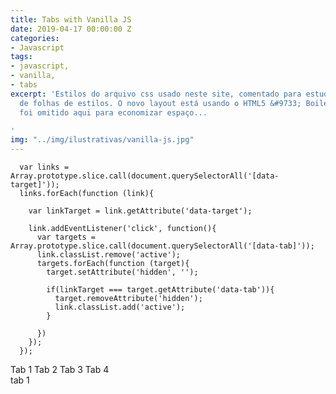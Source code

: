 ```yaml
---
title: Tabs with Vanilla JS
date: 2019-04-17 00:00:00 Z
categories:
- Javascript
tags:
- javascript,
- vanilla,
- tabs
excerpt: 'Estilos do arquivo css usado neste site, comentado para estudo da linguagem
  de folhas de estilos. O novo layout está usando o HTML5 &#9733; Boilerplate, que
  foi omitido aqui para economizar espaço...

'
img: "../img/ilustrativas/vanilla-js.jpg"
---
```


```javacript
  var links = Array.prototype.slice.call(document.querySelectorAll('[data-target]'));
  links.forEach(function (link){

    var linkTarget = link.getAttribute('data-target');

    link.addEventListener('click', function(){
      var targets = Array.prototype.slice.call(document.querySelectorAll('[data-tab]'));
      link.classList.remove('active');
      targets.forEach(function (target){
        target.setAttribute('hidden', '');

        if(linkTarget === target.getAttribute('data-tab')){
          target.removeAttribute('hidden');
          link.classList.add('active');
        }

      })
    });    
  });
```
<div data-grid="small-spacing row">
    <a data-btn data-target="tab-1">Tab 1</a>
    <a data-btn data-target="tab-2">Tab 2</a>
    <a data-btn data-target="tab-3">Tab 3</a>
    <a data-btn data-target="tab-4">Tab 4</a>
</div>
<section>
    <div data-tab="tab-1">tab 1</div>
    <div data-tab="tab-2" hidden>tab 2</div>
    <div data-tab="tab-3" hidden>tab 3</div>
    <div data-tab="tab-4" hidden>tab 4</div>
</section>